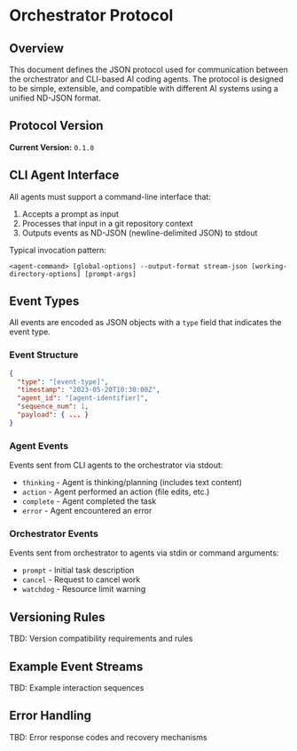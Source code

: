 # Orchestrator Protocol

## Overview

This document defines the JSON protocol used for communication between the orchestrator and CLI-based AI coding agents. The protocol is designed to be simple, extensible, and compatible with different AI systems using a unified ND-JSON format.

## Protocol Version

**Current Version:** `0.1.0`

## CLI Agent Interface

All agents must support a command-line interface that:
1. Accepts a prompt as input
2. Processes that input in a git repository context
3. Outputs events as ND-JSON (newline-delimited JSON) to stdout

Typical invocation pattern:
```
<agent-command> [global-options] --output-format stream-json [working-directory-options] [prompt-args]
```

## Event Types

All events are encoded as JSON objects with a `type` field that indicates the event type.

### Event Structure

```json
{
  "type": "[event-type]",
  "timestamp": "2023-05-20T10:30:00Z",
  "agent_id": "[agent-identifier]",
  "sequence_num": 1,
  "payload": { ... }
}
```

### Agent Events

Events sent from CLI agents to the orchestrator via stdout:

- `thinking` - Agent is thinking/planning (includes text content)
- `action` - Agent performed an action (file edits, etc.)
- `complete` - Agent completed the task
- `error` - Agent encountered an error

### Orchestrator Events

Events sent from orchestrator to agents via stdin or command arguments:

- `prompt` - Initial task description
- `cancel` - Request to cancel work
- `watchdog` - Resource limit warning

## Versioning Rules

TBD: Version compatibility requirements and rules

## Example Event Streams

TBD: Example interaction sequences

## Error Handling

TBD: Error response codes and recovery mechanisms